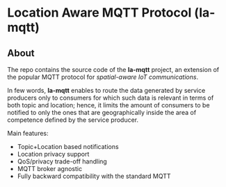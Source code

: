 # Location Aware MQTT Protocol (la-mqtt)

## About
The repo contains the source code of the **la-mqtt** project, an extension of the popular MQTT protocol for *spatial-aware IoT communications*.

In few words, **la-mqtt** enables to route the data generated by service producers only to consumers for which such data is relevant in terms of both topic and location; 
hence, it limits the amount of consumers to be notified to only the ones that are geographically inside the area of competence defined by the service producer. 

Main features:
- Topic+Location based notifications
- Location privacy support
- QoS/privacy trade-off handling
- MQTT broker agnostic
- Fully backward compatibility with the standard MQTT

